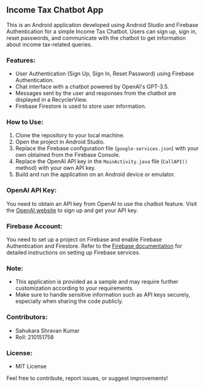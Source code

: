 ## Income Tax Chatbot App

This is an Android application developed using Android Studio and Firebase Authentication for a simple Income Tax Chatbot. Users can sign up, sign in, reset passwords, and communicate with the chatbot to get information about income tax-related queries.

### Features:
- User Authentication (Sign Up, Sign In, Reset Password) using Firebase Authentication.
- Chat interface with a chatbot powered by OpenAI's GPT-3.5.
- Messages sent by the user and responses from the chatbot are displayed in a RecyclerView.
- Firebase Firestore is used to store user information.

### How to Use:
1. Clone the repository to your local machine.
2. Open the project in Android Studio.
3. Replace the Firebase configuration file (`google-services.json`) with your own obtained from the Firebase Console.
4. Replace the OpenAI API key in the `MainActivity.java` file (`CallAPI()` method) with your own API key.
5. Build and run the application on an Android device or emulator.

### OpenAI API Key:
You need to obtain an API key from OpenAI to use the chatbot feature. Visit the [OpenAI website](https://openai.com) to sign up and get your API key.

### Firebase Account:
You need to set up a project on Firebase and enable Firebase Authentication and Firestore. Refer to the [Firebase documentation](https://firebase.google.com/docs) for detailed instructions on setting up Firebase services.

### Note:
- This application is provided as a sample and may require further customization according to your requirements.
- Make sure to handle sensitive information such as API keys securely, especially when sharing the code publicly.

### Contributors:
- Sahukara Shravan Kumar
- Roll: 210151758

### License:
- MIT License

Feel free to contribute, report issues, or suggest improvements!
